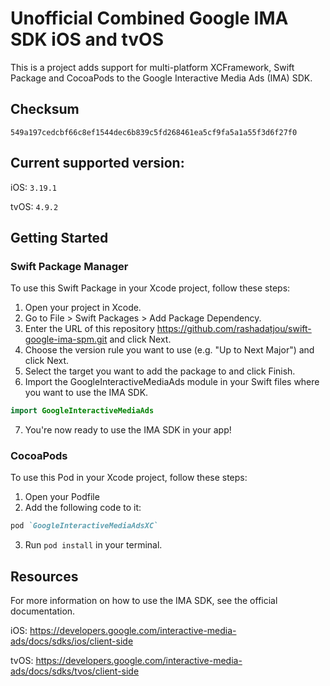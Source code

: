 # Unofficial Combined Google IMA SDK iOS and tvOS

This is a project adds support for multi-platform XCFramework, Swift Package and CocoaPods to the Google Interactive Media Ads (IMA) SDK.

## Checksum

```
549a197cedcbf66c8ef1544dec6b839c5fd268461ea5cf9fa5a1a55f3d6f27f0
```

## Current supported version:

iOS: `3.19.1`

tvOS: `4.9.2`

## Getting Started

### Swift Package Manager

To use this Swift Package in your Xcode project, follow these steps:

1. Open your project in Xcode.
2. Go to File > Swift Packages > Add Package Dependency.
3. Enter the URL of this repository https://github.com/rashadatjou/swift-google-ima-spm.git and click Next.
4. Choose the version rule you want to use (e.g. "Up to Next Major") and click Next.
5. Select the target you want to add the package to and click Finish.
6. Import the GoogleInteractiveMediaAds module in your Swift files where you want to use the IMA SDK.

```Swift
import GoogleInteractiveMediaAds
```

7. You're now ready to use the IMA SDK in your app!

### CocoaPods

To use this Pod in your Xcode project, follow these steps:

1. Open your Podfile
2. Add the following code to it:

```ruby
pod `GoogleInteractiveMediaAdsXC`
```

3. Run `pod install` in your terminal.

## Resources

For more information on how to use the IMA SDK, see the official documentation.

iOS: https://developers.google.com/interactive-media-ads/docs/sdks/ios/client-side

tvOS: https://developers.google.com/interactive-media-ads/docs/sdks/tvos/client-side
